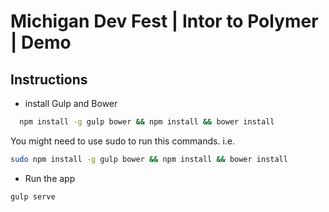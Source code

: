 # Michigan Dev Fest | Intor to Polymer | Demo
## Instructions

* install Gulp and Bower
```sh
  npm install -g gulp bower && npm install && bower install
```

You might need to use sudo to run this commands. i.e.
```sh
sudo npm install -g gulp bower && npm install && bower install
```

* Run the app
```sh
gulp serve
```